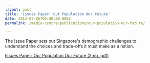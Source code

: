 ```yaml
---
layout: post
title: 'Issues Paper: Our Population Our Future'
date: 2012-07-26T00:00:00.000Z
permalink: /media-centre/publications/our-population-our-future/

---
```



The Issue Paper sets out Singapore's demographic challenges to understand the choices and trade-offs it must make as a nation.

[Issues Paper: Our Population Our Future (2mb, pdf)](/images/PublicationImages/PDFs/issues-paper-our-population-our-future.pdf)
